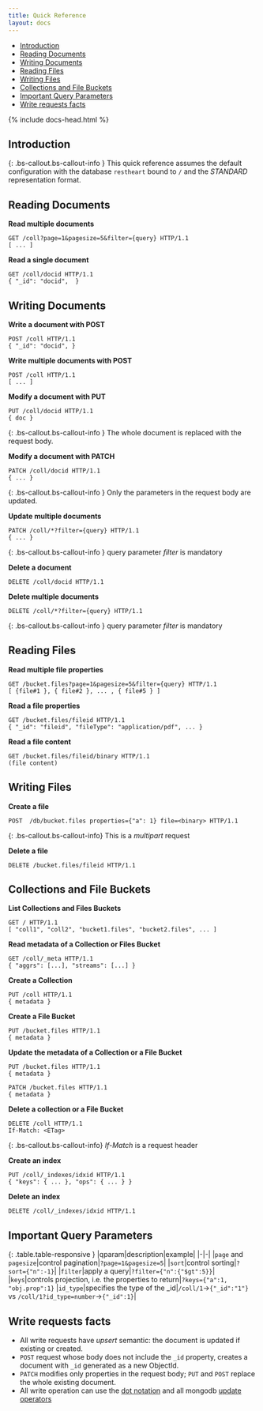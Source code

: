 ```yaml
---
title: Quick Reference
layout: docs
---
```


<div markdown="1" class="d-none d-xl-block col-xl-2 order-last bd-toc">

-   [Introduction](#introduction)
-   [Reading Documents](#reading-documents)
-   [Writing Documents](#writing-documents)
-   [Reading Files](#reading-files)
-   [Writing Files](#writing-files)
-   [Collections and File Buckets](#collections-and-file-buckets)
-   [Important Query Parameters](#important-query-parameters)
-   [Write requests facts](#write-requests-facts)

</div>

<div markdown="1" class="col-12 col-md-9 col-xl-8 py-md-3 bd-content">

{% include docs-head.html %}

## Introduction

{: .bs-callout.bs-callout-info }
This quick reference assumes the default configuration with the database `restheart` bound to `/` and the _STANDARD_ representation format.

## Reading Documents

**Read multiple documents**

```http
GET /coll?page=1&pagesize=5&filter={query} HTTP/1.1
[ ... ]
```

**Read a single document**

```http
GET /coll/docid HTTP/1.1
{ "_id": "docid",  }
```

## Writing Documents

**Write a document with POST**

```http
POST /coll HTTP/1.1
{ "_id": "docid", }
```

**Write multiple documents with POST**

```http
POST /coll HTTP/1.1
[ ... ]
```

**Modify a document with PUT**

```http
PUT /coll/docid HTTP/1.1
{ doc }
```

{: .bs-callout.bs-callout-info }
The whole document is replaced with the request body.

**Modify a document with PATCH**

```http
PATCH /coll/docid HTTP/1.1
{ ... }
```

{: .bs-callout.bs-callout-info }
Only the parameters in the request body are updated.

**Update multiple documents**

```http
PATCH /coll/*?filter={query} HTTP/1.1
{ ... }
```

{: .bs-callout.bs-callout-info }
query parameter _filter_ is mandatory

**Delete a document**

```http
DELETE /coll/docid HTTP/1.1
```

**Delete multiple documents**

```http
DELETE /coll/*?filter={query} HTTP/1.1
```

{: .bs-callout.bs-callout-info }
query parameter _filter_ is mandatory

## Reading Files

**Read multiple file properties**

```http
GET /bucket.files?page=1&pagesize=5&filter={query} HTTP/1.1
[ {file#1 }, { file#2 }, ... , { file#5 } ]
```

**Read a file properties**

```http
GET /bucket.files/fileid HTTP/1.1
{ "_id": "fileid", "fileType": "application/pdf", ... }
```

**Read a file content**

```http
GET /bucket.files/fileid/binary HTTP/1.1
(file content)
```

## Writing Files

**Create a file**

```
POST  /db/bucket.files properties={"a": 1} file=<binary> HTTP/1.1
```

{: .bs-callout.bs-callout-info}
This is a _multipart_ request

**Delete a file**

```http
DELETE /bucket.files/fileid HTTP/1.1
```

## Collections and File Buckets

**List Collections and Files Buckets**

```http
GET / HTTP/1.1
[ "coll1", "coll2", "bucket1.files", "bucket2.files", ... ]
```

**Read metadata of a Collection or Files Bucket**

```http
GET /coll/_meta HTTP/1.1
{ "aggrs": [...], "streams": [...] }
```

**Create a Collection**

```http
PUT /coll HTTP/1.1
{ metadata }
```

**Create a File Bucket**

```http
PUT /bucket.files HTTP/1.1
{ metadata }
```

**Update the metadata of a Collection or a File Bucket**

```http
PUT /bucket.files HTTP/1.1
{ metadata }
```

```http
PATCH /bucket.files HTTP/1.1
{ metadata }
```

**Delete a collection or a File Bucket**

```http
DELETE /coll HTTP/1.1
If-Match: <ETag>
```

{: .bs-callout.bs-callout-info}
_If-Match_ is a request header

**Create an index**

```http
PUT /coll/_indexes/idxid HTTP/1.1
{ "keys": { ... }, "ops": { ... } }
```

**Delete an index**

```http
DELETE /coll/_indexes/idxid HTTP/1.1
```

## Important Query Parameters

{: .table.table-responsive }
|qparam|description|example|
|-|-|
|`page` and `pagesize`|control pagination|`?page=1&pagesize=5`|
|`sort`|control sorting|`?sort={"n":-1}`|
|`filter`|apply a query|`?filter={"n":{"$gt":5}}`|
|`keys`|controls projection, i.e. the properties to return|`?keys={"a":1, "obj.prop":1}`
|`id_type`|specifies the type of the \_id|`/coll/1`&rarr;`{"_id":"1"}` vs `/coll/1?id_type=number`&rarr;`{"_id":1}`|

## Write requests facts

-   All write requests have _upsert_ semantic: the document is updated if existing or created.
-   `POST` request whose body does not include the `_id` property, creates a document with `_id` generated as a new ObjectId.
-   `PATCH` modifies only properties in the request body; `PUT` and `POST` replace the whole existing document.
-   All write operation can use the <a href="https://docs.mongodb.org/manual/core/document/#dot-notation" target="_blank">dot notation</a> and all mongodb <a href="https://docs.mongodb.org/manual/reference/operator/update/" target="_blank">update operators</a>
